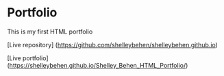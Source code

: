 # Portfolio

This is my first HTML portfolio

[Live repository] (https://github.com/shelleybehen/shelleybehen.github.io)

[Live portfolio] (https://shelleybehen.github.io/Shelley_Behen_HTML_Portfolio/)

